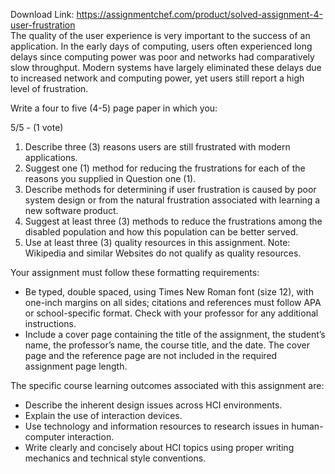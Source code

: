 Download Link: https://assignmentchef.com/product/solved-assignment-4-user-frustration
<br>
The quality of the user experience is very important to the success of an application. In the early days of computing, users often experienced long delays since computing power was poor and networks had comparatively slow throughput. Modern systems have largely eliminated these delays due to increased network and computing power, yet users still report a high level of frustration.

Write a four to five (4-5) page paper in which you:













5/5 - (1 vote)

<ol>

 <li>Describe three (3) reasons users are still frustrated with modern applications.</li>

 <li>Suggest one (1) method for reducing the frustrations for each of the reasons you supplied in Question one (1).</li>

 <li>Describe methods for determining if user frustration is caused by poor system design or from the natural frustration associated with learning a new software product.</li>

 <li>Suggest at least three (3) methods to reduce the frustrations among the disabled population and how this population can be better served.</li>

 <li>Use at least three (3) quality resources in this assignment. Note: Wikipedia and similar Websites do not qualify as quality resources.</li>

</ol>

Your assignment must follow these formatting requirements:

<ul>

 <li>Be typed, double spaced, using Times New Roman font (size 12), with one-inch margins on all sides; citations and references must follow APA or school-specific format. Check with your professor for any additional instructions.</li>

 <li>Include a cover page containing the title of the assignment, the student’s name, the professor’s name, the course title, and the date. The cover page and the reference page are not included in the required assignment page length.</li>

</ul>

The specific course learning outcomes associated with this assignment are:

<ul>

 <li>Describe the inherent design issues across HCI environments.</li>

 <li>Explain the use of interaction devices.</li>

 <li>Use technology and information resources to research issues in human-computer interaction.</li>

 <li>Write clearly and concisely about HCI topics using proper writing mechanics and technical style conventions.</li>

</ul>